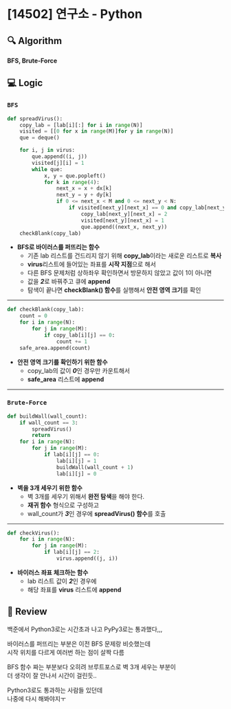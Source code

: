 # [14502] 연구소 - Python

## :mag: Algorithm
**BFS, Brute-Force**

## :computer: Logic
### `BFS`

```Python
def spreadVirus():
    copy_lab = [lab[i][:] for i in range(N)]
    visited = [[0 for x in range(M)]for y in range(N)]
    que = deque()

    for i, j in virus:
        que.append((i, j))
        visited[j][i] = 1
        while que:
            x, y = que.popleft()
            for k in range(4):
                next_x = x + dx[k]
                next_y = y + dy[k]
                if 0 <= next_x < M and 0 <= next_y < N:
                    if visited[next_y][next_x] == 0 and copy_lab[next_y][next_x] != 1:
                        copy_lab[next_y][next_x] = 2
                        visited[next_y][next_x] = 1
                        que.append((next_x, next_y))
    checkBlank(copy_lab)
```
- **BFS로 바이러스를 퍼뜨리는 함수**  
  * 기존 lab 리스트를 건드리지 않기 위해 **copy_lab**이라는 새로운 리스트로 **복사**  
  * **virus**리스트에 들어있는 좌표를 **시작 지점**으로 해서  
  * 다른 BFS 문제처럼 상하좌우 확인하면서 방문하지 않았고 값이 1이 아니면  
  * 값을 ***2***로 바꿔주고 큐에 **append**  
  * 탐색이 끝나면 **checkBlank() 함수**를 실행해서 **안전 영역 크기**를 확인
---

```Python
def checkBlank(copy_lab):
    count = 0
    for i in range(N):
        for j in range(M):
            if copy_lab[i][j] == 0:
                count += 1
    safe_area.append(count)
```
- **안전 영역 크기를 확인하기 위한 함수**  
  * copy_lab의 값이 ***0***인 경우만 카운트해서   
  * **safe_area** 리스트에 **append**
---
### `Brute-Force`  
```Python
def buildWall(wall_count):
    if wall_count == 3:
        spreadVirus()
        return
    for i in range(N):
        for j in range(M):
            if lab[i][j] == 0:
                lab[i][j] = 1
                buildWall(wall_count + 1)
                lab[i][j] = 0
```
- **벽을 3개 세우기 위한 함수**  
  * 벽 3개를 세우기 위해서 **완전 탐색**을 해야 한다.  
  * **재귀 함수** 형식으로 구성하고  
  * wall_count가 ***3***인 경우에 **spreadVirus() 함수**를 호출  
---

```Python
def checkVirus():
    for i in range(N):
        for j in range(M):
            if lab[i][j] == 2:
                virus.append((j, i))
```
- **바이러스 좌표 체크하는 함수**  
  * lab 리스트 값이 ***2***인 경우에  
  * 해당 좌표를 **virus** 리스트에 **append**  

## :memo: Review
백준에서 Python3로는 시간초과 나고 PyPy3로는 통과했다,,,

바이러스를 퍼뜨리는 부분은 이전 BFS 문제랑 비슷했는데  
시작 위치를 다르게 여러번 하는 점이 살짝 다름

BFS 함수 짜는 부분보다 오히려 브루트포스로 벽 3개 세우는 부분이  
더 생각이 잘 안나서 시간이 걸린듯..

Python3로도 통과하는 사람들 있던데  
나중에 다시 해봐야지ㅜ
